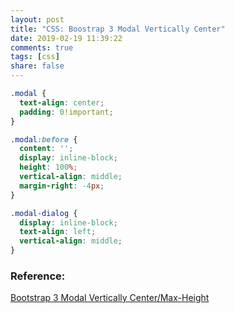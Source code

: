 ```yaml
---
layout: post
title: "CSS: Boostrap 3 Modal Vertically Center"
date: 2019-02-19 11:39:22
comments: true
tags: [css]
share: false
---
```


```css
.modal {
  text-align: center;
  padding: 0!important;
}

.modal:before {
  content: '';
  display: inline-block;
  height: 100%;
  vertical-align: middle;
  margin-right: -4px;
}

.modal-dialog {
  display: inline-block;
  text-align: left;
  vertical-align: middle;
}
```

### Reference:

[Bootstrap 3 Modal Vertically Center/Max-Height](https://codepen.io/dimbslmh/full/mKfCc)
